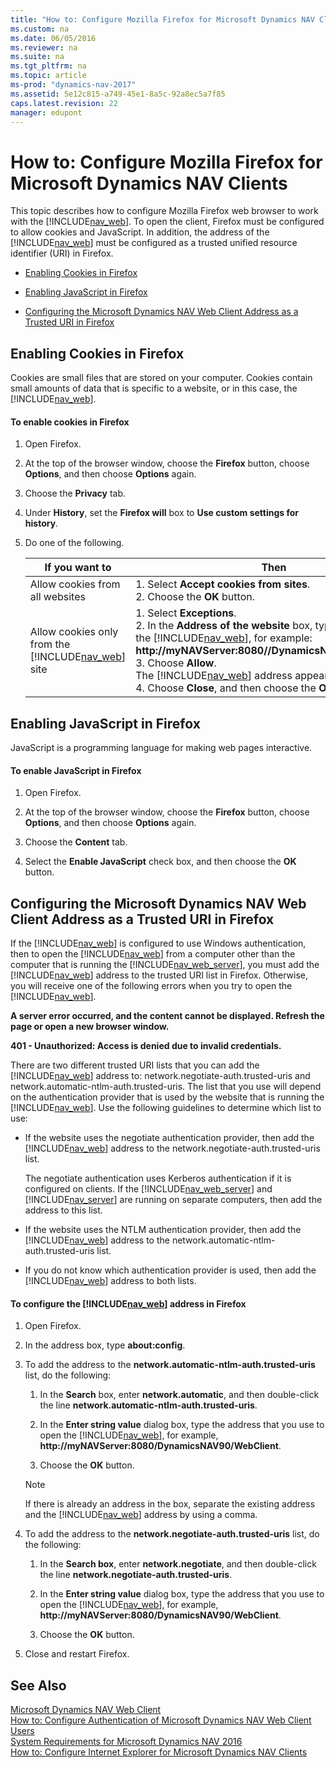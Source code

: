 ```yaml
---
title: "How to: Configure Mozilla Firefox for Microsoft Dynamics NAV Clients"
ms.custom: na
ms.date: 06/05/2016
ms.reviewer: na
ms.suite: na
ms.tgt_pltfrm: na
ms.topic: article
ms-prod: "dynamics-nav-2017"
ms.assetid: 5e12c815-a749-45e1-8a5c-92a8ec5a7f85
caps.latest.revision: 22
manager: edupont
---
```

# How to: Configure Mozilla Firefox for Microsoft Dynamics NAV Clients
This topic describes how to configure Mozilla Firefox web browser to work with the [!INCLUDE[nav_web](includes/nav_web_md.md)]. To open the client, Firefox must be configured to allow cookies and JavaScript. In addition, the address of the [!INCLUDE[nav_web](includes/nav_web_md.md)] must be configured as a trusted unified resource identifier \(URI\) in Firefox.  
  
-   [Enabling Cookies in Firefox](../Topic/How%20to:%20Configure%20Mozilla%20Firefox%20for%20Microsoft%20Dynamics%20NAV%20Clients.md#Cookies)  
  
-   [Enabling JavaScript in Firefox](../Topic/How%20to:%20Configure%20Mozilla%20Firefox%20for%20Microsoft%20Dynamics%20NAV%20Clients.md#Java)  
  
-   [Configuring the Microsoft Dynamics NAV Web Client Address as a Trusted URI in Firefox](../Topic/How%20to:%20Configure%20Mozilla%20Firefox%20for%20Microsoft%20Dynamics%20NAV%20Clients.md#Address)  
  
##  <a name="Cookies"></a> Enabling Cookies in Firefox  
 Cookies are small files that are stored on your computer. Cookies contain small amounts of data that is specific to a website, or in this case, the [!INCLUDE[nav_web](includes/nav_web_md.md)].  
  
#### To enable cookies in Firefox  
  
1.  Open Firefox.  
  
2.  At the top of the browser window, choose the **Firefox** button, choose **Options**, and then choose **Options** again.  
  
3.  Choose the **Privacy** tab.  
  
4.  Under **History**, set the **Firefox will** box to **Use custom settings for history**.  
  
5.  Do one of the following.  
  
    |If you want to|Then|  
    |--------------------|----------|  
    |Allow cookies from all websites|1.  Select **Accept cookies from sites**.<br />2.  Choose the **OK** button.|  
    |Allow cookies only from the [!INCLUDE[nav_web](includes/nav_web_md.md)] site|1.  Select **Exceptions**.<br />2.  In the **Address of the website** box, type the address of the [!INCLUDE[nav_web](includes/nav_web_md.md)], for example: **http:\/\/myNAVServer:8080\/\/DynamicsNAV90\/WebClient**.<br />3.  Choose **Allow**.<br />     The [!INCLUDE[nav_web](includes/nav_web_md.md)] address appears in the **Site** list.<br />4.  Choose **Close**, and then choose the **OK** button.|  
  
##  <a name="Java"></a> Enabling JavaScript in Firefox  
 JavaScript is a programming language for making web pages interactive.  
  
#### To enable JavaScript in Firefox  
  
1.  Open Firefox.  
  
2.  At the top of the browser window, choose the **Firefox** button, choose **Options**, and then choose **Options** again.  
  
3.  Choose the **Content** tab.  
  
4.  Select the **Enable JavaScript** check box, and then choose the **OK** button.  
  
##  <a name="Address"></a> Configuring the Microsoft Dynamics NAV Web Client Address as a Trusted URI in Firefox  
 If the [!INCLUDE[nav_web](includes/nav_web_md.md)] is configured to use Windows authentication, then to open the [!INCLUDE[nav_web](includes/nav_web_md.md)] from a computer other than the computer that is running the [!INCLUDE[nav_web_server](includes/nav_web_server_md.md)], you must add the [!INCLUDE[nav_web](includes/nav_web_md.md)] address to the trusted URI list in Firefox. Otherwise, you will receive one of the following errors when you try to open the [!INCLUDE[nav_web](includes/nav_web_md.md)].  
  
 **A server error occurred, and the content cannot be displayed. Refresh the page or open a new browser window.**  
  
 **401 \- Unauthorized: Access is denied due to invalid credentials.**  
  
 There are two different trusted URI lists that you can add the [!INCLUDE[nav_web](includes/nav_web_md.md)] address to: network.negotiate\-auth.trusted\-uris and network.automatic\-ntlm\-auth.trusted\-uris. The list that you use will depend on the authentication provider that is used by the website that is running the [!INCLUDE[nav_web](includes/nav_web_md.md)]. Use the following guidelines to determine which list to use:  
  
-   If the website uses the negotiate authentication provider, then add the [!INCLUDE[nav_web](includes/nav_web_md.md)] address to the network.negotiate\-auth.trusted\-uris list.  
  
     The negotiate authentication uses Kerberos authentication if it is configured on clients. If the [!INCLUDE[nav_web_server](includes/nav_web_server_md.md)] and [!INCLUDE[nav_server](includes/nav_server_md.md)] are running on separate computers, then add the address to this list.  
  
-   If the website uses the NTLM authentication provider, then add the [!INCLUDE[nav_web](includes/nav_web_md.md)] address to the network.automatic\-ntlm\-auth.trusted\-uris list.  
  
-   If you do not know which authentication provider is used, then add the [!INCLUDE[nav_web](includes/nav_web_md.md)] address to both lists.  
  
#### To configure the [!INCLUDE[nav_web](includes/nav_web_md.md)] address in Firefox  
  
1.  Open Firefox.  
  
2.  In the address box, type **about:config**.  
  
3.  To add the address to the **network.automatic\-ntlm\-auth.trusted\-uris** list, do the following:  
  
    1.  In the **Search** box, enter **network.automatic**, and then double\-click the line **network.automatic\-ntlm\-auth.trusted\-uris**.  
  
    2.  In the **Enter string value** dialog box, type the address that you use to open the [!INCLUDE[nav_web](includes/nav_web_md.md)], for example, **http:\/\/myNAVServer:8080\/DynamicsNAV90\/WebClient**.  
  
    3.  Choose the **OK** button.  
  
    > [!NOTE]  
    >  If there is already an address in the box, separate the existing address and the [!INCLUDE[nav_web](includes/nav_web_md.md)] address by using a comma.  
  
4.  To add the address to the **network.negotiate\-auth.trusted\-uris** list, do the following:  
  
    1.  In the **Search box**, enter **network.negotiate**, and then double\-click the line **network.negotiate\-auth.trusted\-uris**.  
  
    2.  In the **Enter string value** dialog box, type the address that you use to open the [!INCLUDE[nav_web](includes/nav_web_md.md)], for example, **http:\/\/myNAVServer:8080\/DynamicsNAV90\/WebClient**.  
  
    3.  Choose the **OK** button.  
  
5.  Close and restart Firefox.  
  
## See Also  
 [Microsoft Dynamics NAV Web Client](Microsoft-Dynamics-NAV-Web-Client.md)   
 [How to: Configure Authentication of Microsoft Dynamics NAV Web Client Users](../Topic/How%20to:%20Configure%20Authentication%20of%20Microsoft%20Dynamics%20NAV%20Web%20Client%20Users.md)   
 [System Requirements for Microsoft Dynamics NAV 2016](System-Requirements-for-Microsoft-Dynamics-NAV-2016.md)   
 [How to: Configure Internet Explorer for Microsoft Dynamics NAV Clients](../Topic/How%20to:%20Configure%20Internet%20Explorer%20for%20Microsoft%20Dynamics%20NAV%20Clients.md)